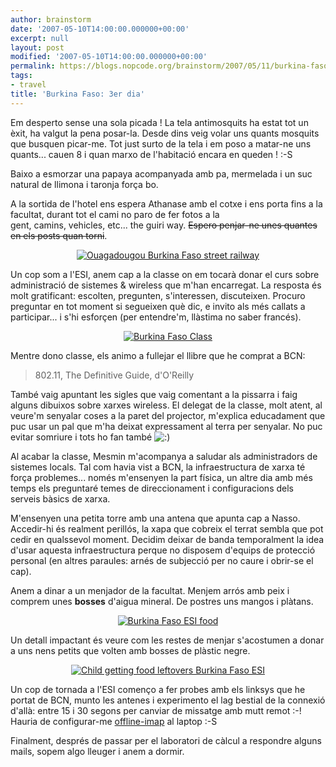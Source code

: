 ```yaml
---
author: brainstorm
date: '2007-05-10T14:00:00.000000+00:00'
excerpt: null
layout: post
modified: '2007-05-10T14:00:00.000000+00:00'
permalink: https://blogs.nopcode.org/brainstorm/2007/05/11/burkina-faso-3er-dia/
tags:
- travel
title: 'Burkina Faso: 3er dia'
---
```


Em desperto sense una sola picada ! La tela antimosquits ha estat tot un èxit, ha valgut la pena posar-la. Desde dins veig volar uns quants mosquits que busquen picar-me. Tot just surto de la tela i em poso a matar-ne uns quants... cauen 8 i quan marxo de l'habitació encara en queden ! :-S

Baixo a esmorzar una papaya acompanyada amb pa, mermelada i un suc natural de llimona i taronja força bo.

A la sortida de l'hotel ens espera Athanase amb el cotxe i ens porta fins a la facultat, durant tot el cami no paro de fer fotos a la  
gent, camins, vehicles, etc... the guiri way. <strike>Espero penjar-ne unes quantes en els posts quan torni</strike>.

<div class='flickr_photo'>
  <center>
    <a href="http://www.flickr.com/photos/rvalls/2911790865/" title="Ouagadougou Burkina Faso street railway" target="_blank" class="flickr-image aligncenter"><img src="http://farm4.static.flickr.com/3289/2911790865_500732fbd8_m.jpg" alt="Ouagadougou Burkina Faso street railway" class="" /></a>
  </center>
</div>

Un cop som a l'ESI, anem cap a la classe on em tocarà donar el curs sobre administració de sistemes & wireless que m'han encarregat. La resposta és molt gratificant: escolten, pregunten, s'interessen, discuteixen. Procuro preguntar en tot moment si segueixen què dic, e invito als més callats a participar... i s'hi esforçen (per entendre'm, llàstima no saber francés).

<div class='flickr_photo'>
  <center>
    <a href="http://www.flickr.com/photos/rvalls/2911369333/" title="Burkina Faso Class" target="_blank" class="flickr-image aligncenter"><img src="http://farm4.static.flickr.com/3273/2911369333_413c340d0e_m.jpg" alt="Burkina Faso Class" class="" /></a>
  </center>
</div>

Mentre dono classe, els animo a fullejar el llibre que he comprat a BCN:

> 802.11, The Definitive Guide, d'O'Reilly

<!--more-->

  
També vaig apuntant les sigles que vaig comentant a la pissarra i faig alguns dibuixos sobre xarxes wireless. El delegat de la classe, molt atent, al veure'm senyalar coses a la paret del projector, m'explica educadament que puc usar un pal que m'ha deixat expressament al terra per senyalar. No puc evitar somriure i tots ho fan també <img src="http://blogs.nopcode.org/brainstorm/wp-includes/images/smilies/icon_smile.gif" alt=":)" class="wp-smiley" /> 

Al acabar la classe, Mesmin m'acompanya a saludar als administradors de sistemes locals. Tal com havia vist a BCN, la infraestructura de xarxa té força problemes... només m'ensenyen la part física, un altre dia amb més temps els preguntaré temes de direccionament i configuracions dels serveis bàsics de xarxa.

M'ensenyen una petita torre amb una antena que apunta cap a Nasso. Accedir-hi és realment perillós, la xapa que cobreix el terrat sembla que pot cedir en qualssevol moment. Decidim deixar de banda temporalment la idea d'usar aquesta infraestructura perque no disposem d'equips de protecció personal (en altres paraules: arnés de subjecció per no caure i obrir-se el cap).

Anem a dinar a un menjador de la facultat. Menjem arrós amb peix i comprem unes **bosses** d'aigua mineral. De postres uns mangos i plàtans.

<div class='flickr_photo'>
  <center>
    <a href="http://www.flickr.com/photos/rvalls/2911357231/" title="Burkina Faso ESI food" target="_blank" class="flickr-image aligncenter"><img src="http://farm4.static.flickr.com/3081/2911357231_bbdd374212_m.jpg" alt="Burkina Faso ESI food" class="" /></a>
  </center>
</div>

Un detall impactant és veure com les restes de menjar s'acostumen a donar a uns nens petits que volten amb bosses de plàstic negre.

<div class='flickr_photo'>
  <center>
    <a href="http://www.flickr.com/photos/rvalls/2912232832/" title="Child getting food leftovers Burkina Faso ESI" target="_blank" class="flickr-image aligncenter"><img src="http://farm4.static.flickr.com/3045/2912232832_9d22ae6ffd_m.jpg" alt="Child getting food leftovers Burkina Faso ESI" class="" /></a>
  </center>
</div>

Un cop de tornada a l'ESI començo a fer probes amb els linksys que he portat de BCN, munto les antenes i experimento el lag bestial de la connexió d'allà: entre 15 i 30 segons per canviar de missatge amb mutt remot :-! Hauria de configurar-me [offline-imap][1] al laptop :-S

Finalment, després de passar per el laboratori de càlcul a respondre alguns mails, sopem algo lleuger i anem a dormir.

 [1]: http://software.complete.org/offlineimap